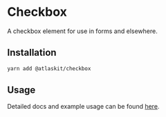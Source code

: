 # Checkbox

A checkbox element for use in forms and elsewhere.

## Installation

```sh
yarn add @atlaskit/checkbox
```

## Usage

Detailed docs and example usage can be found [here](https://atlaskit.atlassian.com/packages/design-system/checkbox).
